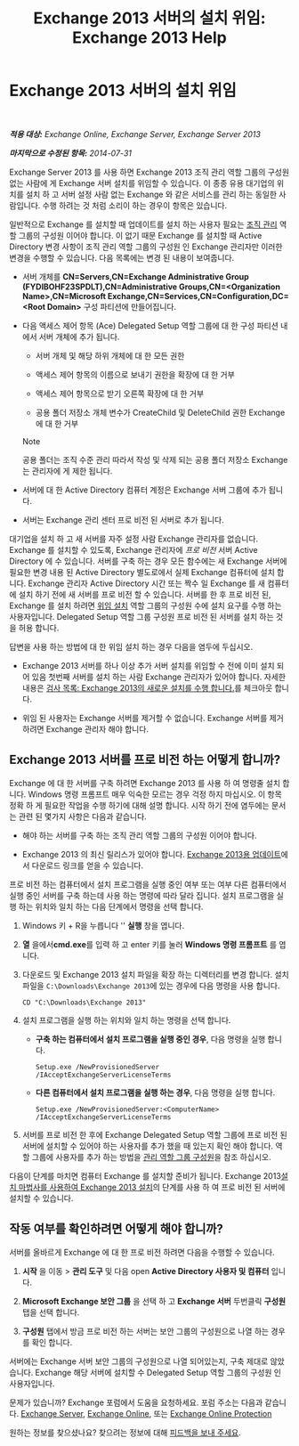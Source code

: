﻿---
title: 'Exchange 2013 서버의 설치 위임: Exchange 2013 Help'
TOCTitle: Exchange 2013 서버의 설치 위임
ms:assetid: f2fc8680-0c7c-4a29-b8f5-d77404fec280
ms:mtpsurl: https://technet.microsoft.com/ko-kr/library/Bb201741(v=EXCHG.150)
ms:contentKeyID: 62614006
ms.date: 05/22/2018
mtps_version: v=EXCHG.150
ms.translationtype: MT
---

# Exchange 2013 서버의 설치 위임

 

_**적용 대상:** Exchange Online, Exchange Server, Exchange Server 2013_

_**마지막으로 수정된 항목:** 2014-07-31_

Exchange Server 2013 를 사용 하면 Exchange 2013 조직 관리 역할 그룹의 구성원 없는 사람에 게 Exchange 서버 설치를 위임할 수 있습니다. 이 종종 유용 대기업의 위치를 설치 하 고 서버 설정 사람 없는 Exchange 와 같은 서비스를 관리 하는 동일한 사람입니다. 수행 하려는 것 처럼 소리이 하는 경우이 항목은 있습니다.

일반적으로 Exchange 를 설치할 때 업데이트를 설치 하는 사용자 필요는 [조직 관리](organization-management-exchange-2013-help.md) 역할 그룹의 구성원 이어야 합니다. 이 없기 때문 Exchange 를 설치할 때 Active Directory 변경 사항이 조직 관리 역할 그룹의 구성원 인 Exchange 관리자만 이러한 변경을 수행할 수 있습니다. 다음 목록에는 변경 된 내용이 보여줍니다.

  - 서버 개체를 **CN=Servers,CN=Exchange Administrative Group (FYDIBOHF23SPDLT),CN=Administrative Groups,CN=\<Organization Name\>,CN=Microsoft Exchange,CN=Services,CN=Configuration,DC=\<Root Domain\>** 구성 파티션에 만들어집니다.

  - 다음 액세스 제어 항목 (Ace) Delegated Setup 역할 그룹에 대 한 구성 파티션 내에서 서버 개체에 추가 됩니다.
    
      - 서버 개체 및 해당 하위 개체에 대 한 모든 권한
    
      - 액세스 제어 항목의 이름으로 보내기 권한을 확장에 대 한 거부
    
      - 액세스 제어 항목으로 받기 오른쪽 확장에 대 한 거부
    
      - 공용 폴더 저장소 개체 변수가 CreateChild 및 DeleteChild 권한 Exchange 에 대 한 거부
    

    > [!NOTE]
    > 공용 폴더는 조직 수준 관리 따라서 작성 및 삭제 되는 공용 폴더 저장소 Exchange 는 관리자에 게 제한 됩니다.



  - 서버에 대 한 Active Directory 컴퓨터 계정은 Exchange 서버 그룹에 추가 됩니다.

  - 서버는 Exchange 관리 센터 프로 비전 된 서버로 추가 됩니다.

대기업을 설치 하 고 새 서버를 자주 설정 사람 Exchange 관리자를 없습니다. Exchange 를 설치할 수 있도록, Exchange 관리자에 *프로 비전* 서버 Active Directory 에 수 있습니다. 서버를 구축 하는 경우 모든 함수에는 새 Exchange 서버에 필요한 변경 내용 된 Active Directory 별도로에서 실제 Exchange 컴퓨터에 설치 합니다. Exchange 관리자 Active Directory 시간 또는 짝수 일 Exchange 를 새 컴퓨터에 설치 하기 전에 새 서버를 프로 비전 할 수 있습니다. 서버를 한 후 프로 비전 된, Exchange 를 설치 하려면 [위임 설치](delegated-setup-exchange-2013-help.md) 역할 그룹의 구성원 수에 설치 요구를 수행 하는 사용자입니다. Delegated Setup 역할 그룹 구성원 프로 비전 된 서버를 설치 하는 것을 허용 합니다.

답변을 사용 하는 방법에 대 한 위임 설치 하는 경우 다음을 염두에 두십시오.

  - Exchange 2013 서버를 하나 이상 추가 서버 설치를 위임할 수 전에 이미 설치 되어 있음 첫번째 서버를 설치 하는 사람 Exchange 관리자가 있어야 합니다. 자세한 내용은 [검사 목록: Exchange 2013의 새로운 설치를 수행 합니다.](checklist-perform-a-new-installation-of-exchange-2013-exchange-2013-help.md)를 체크아웃 합니다.

  - 위임 된 사용자는 Exchange 서버를 제거할 수 없습니다. Exchange 서버를 제거 하려면 Exchange 관리자 해야 합니다.

## Exchange 2013 서버를 프로 비전 하는 어떻게 합니까?

Exchange 에 대 한 서버를 구축 하려면 Exchange 2013 를 사용 하 여 명령줄 설치 합니다. Windows 명령 프롬프트 매우 익숙한 모르는 경우 걱정 하지 마십시오. 이 항목 정확 하 게 필요한 작업을 수행 하기에 대해 설명 합니다. 시작 하기 전에 염두에는 문서는 관련 된 몇가지 사항은 다음과 같습니다.

  - 해야 하는 서버를 구축 하는 조직 관리 역할 그룹의 구성원 이어야 합니다.

  - Exchange 2013 의 최신 릴리스가 있어야 합니다. [Exchange 2013용 업데이트](updates-for-exchange-2013-exchange-2013-help.md)에서 다운로드 링크를 얻을 수 있습니다.

프로 비전 하는 컴퓨터에서 설치 프로그램을 실행 중인 여부 또는 여부 다른 컴퓨터에서 실행 중인 서버를 구축 하는데 사용 하는 명령에 따라 달라 집니다. 설치 프로그램을 실행 하는 위치와 일치 하는 다음 단계에서 명령을 선택 합니다.

1.  Windows 키 + R을 누릅니다 '' **실행** 창을 엽니다.

2.  **열** 을에서**cmd.exe**를 입력 하 고 enter 키를 눌러 **Windows 명령 프롬프트** 를 엽니다.

3.  다운로드 및 Exchange 2013 설치 파일을 확장 하는 디렉터리를 변경 합니다. 설치 파일을 `C:\Downloads\Exchange 2013`에 있는 경우에 다음 명령을 사용 합니다.
    
        CD "C:\Downloads\Exchange 2013"

4.  설치 프로그램을 실행 하는 위치와 일치 하는 명령을 선택 합니다.
    
      - **구축 하는 컴퓨터에서 설치 프로그램을 실행 중인 경우**, 다음 명령을 실행 합니다.
        
            Setup.exe /NewProvisionedServer /IAcceptExchangeServerLicenseTerms
    
      - **다른 컴퓨터에서 설치 프로그램을 실행 하는 경우**, 다음 명령을 실행 합니다.
        
            Setup.exe /NewProvisionedServer:<ComputerName> /IAcceptExchangeServerLicenseTerms

5.  서버를 프로 비전 한 후에 Exchange Delegated Setup 역할 그룹에 프로 비전 된 서버에 설치할 수 있어야 하는 사용자를 추가 했을 때 있는지 확인 해야 합니다. 역할 그룹에 사용자를 추가 하는 방법을 [관리 역할 그룹 구성원](manage-role-group-members-exchange-2013-help.md)을 참조 하십시오.

다음이 단계를 마치면 컴퓨터 Exchange 를 설치할 준비가 됩니다. Exchange 2013[설치 마법사를 사용하여 Exchange 2013 설치](install-exchange-2013-using-the-setup-wizard-exchange-2013-help.md)의 단계를 사용 하 여 프로 비전 된 서버에 설치할 수 있습니다.

## 작동 여부를 확인하려면 어떻게 해야 합니까?

서버를 올바르게 Exchange 에 대 한 프로 비전 하려면 다음을 수행할 수 있습니다.

1.  **시작** 을 이동 \> **관리 도구** 및 다음 open **Active Directory 사용자 및 컴퓨터** 입니다.

2.  **Microsoft Exchange 보안 그룹** 을 선택 하 고 **Exchange 서버** 두번클릭 **구성원** 탭을 선택 합니다.

3.  **구성원** 탭에서 방금 프로 비전 하는 서버는 보안 그룹의 구성원으로 나열 하는 경우를 확인 합니다.

서버에는 Exchange 서버 보안 그룹의 구성원으로 나열 되어있는지, 구축 제대로 않았습니다. Exchange 해당 서버에 설치할 수 Delegated Setup 역할 그룹의 구성원 인 사용자입니다.

문제가 있습니까? Exchange 포럼에서 도움을 요청하세요. 포럼 주소는 다음과 같습니다. [Exchange Server](https://go.microsoft.com/fwlink/p/?linkid=60612), [Exchange Online](https://go.microsoft.com/fwlink/p/?linkid=267542), 또는 [Exchange Online Protection](https://go.microsoft.com/fwlink/p/?linkid=285351)

원하는 정보를 찾으셨나요? 찾으려는 정보에 대해 [피드백을 보내 주세요](mailto:exsetuphelpfeedback@microsoft.com?subject=exchange%202013%20setup%20help%20feedback).

